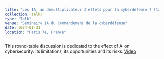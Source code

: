 ```yaml
---
title: "Les IA, un démultiplicateur d’effets pour la cyberdéfense ? (table ronde)"
collection: talks
type: "Talk"
venue: "Séminaire IA du Commandement de la cyberdéfense"
date: 2024-01-31
location: "Paris 7e, France"
---
```


This round-table discussion is dedicated to the effect of AI on cybersecurity: its limitations, its opportunities and its risks. [Video](https://www.youtube.com/watch?v=cQcYsRt-zCI)
